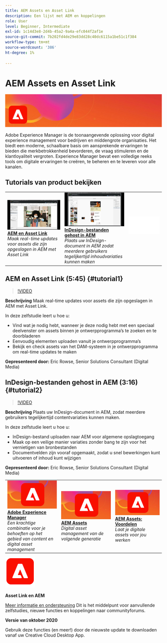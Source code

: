 ```yaml
---
title: AEM Assets en Asset Link
description: Een lijst met AEM en koppelingen
role: User
level: Beginner, Intermediate
exl-id: 1c14d3e8-2d4b-45a2-9a4a-efc044f2af1e
source-git-commit: 7b202fd4de29e83dd28c40dc6115a1be51c1f384
workflow-type: tm+mt
source-wordcount: '386'
ht-degree: 1%

---
```


# AEM Assets en Asset Link

![Hoofdafbeelding van zelfstudie](../assets/AEM.jpg)

Adobe Experience Manager is de toonaangevende oplossing voor digital experience management voor bedrijven en middengrote organisaties. Het biedt een moderne, schaalbare basis om aansprekende ervaringen te bieden die merkbetrokkenheid bevorderen, de vraag stimuleren en de klantloyaliteit vergroten. Experience Manager bevat een volledige reeks tools om digitale ervaringen te creëren, te beheren en te leveren voor alle kanalen.

## Tutorials van product bekijken

<table style="table-layout:fixed">
<tr>
 <td>
   <a href="aem.md#tutorial1">
      <img alt="AEM en Asset Link" src="../assets/aem_assetlink_rowse_thumbnail.jpg" />
   </a>
    <div>
   <a href="aem.md#tutorial1"><strong>AEM en Asset Link</strong></a>
    </div>
    <em>Maak real-time updates voor assets die zijn opgeslagen in AEM met Asset Link</em>
    <br>
  </td>
   <td>
   <a href="aem.md#tutorial2">
      <img alt="InDesign-bestanden gehost in AEM" src="../assets/InDesign-Files-Hosten-in-AEM.jpg" />
   </a>
    <div>
   <a href="aem.md#tutorial2"><strong>InDesign-bestanden gehost in AEM</strong></a>
    </div>
    <em>Plaats uw InDesign-document in AEM zodat meerdere gebruikers tegelijkertijd inhoudvariaties kunnen maken</em>
    <br>
  </td>
  <td>
    <img alt="Spacer" src="../assets/Whitespacer.png" />
    <div>
    <br>
  </td>
</tr>
</table>

## AEM en Asset Link (5:45) {#tutorial1}

>[!VIDEO](https://video.tv.adobe.com/v/326828?hidetitle=true)

**Beschrijving**
Maak real-time updates voor assets die zijn opgeslagen in AEM met Asset Link.

In deze zelfstudie leert u hoe u:
* Vind wat je nodig hebt, wanneer je deze nodig hebt met een speciaal deelvenster om assets binnen je ontwerpprogramma’s te zoeken en te doorbladeren
* Eenvoudig elementen uploaden vanuit je ontwerpprogramma’s
* Bekijk en check assets van het DAM-systeem in je ontwerpprogramma om real-time updates te maken

**Gepresenteerd door:**
Eric Rowse, Senior Solutions Consultant (Digital Media)

## InDesign-bestanden gehost in AEM (3:16) {#tutorial2}

>[!VIDEO](https://video.tv.adobe.com/v/326829?hidetitle=true)

**Beschrijving**
Plaats uw InDesign-document in AEM, zodat meerdere gebruikers tegelijkertijd contentvariaties kunnen maken.

In deze zelfstudie leert u hoe u:
* InDesign-bestand uploaden naar AEM voor algemene opslagtoegang
* Maak op een veilige manier variaties zonder bang te zijn voor het vernietigen van bronbestanden
* Documentvelden zijn vooraf opgemaakt, zodat u snel bewerkingen kunt uitvoeren of inhoud kunt wijzigen

**Gepresenteerd door:**
Eric Rowse, Senior Solutions Consultant (Digital Media)

<table style="table-layout:fixed">
<tr>
 <td>
   <a href="https://www.adobe.com/marketing/experience-manager.html">
      <img alt="Adobe Experience Manager" src="../assets/AEM_Thumbnail.jpg" />
   </a>
    <div>
   <a href="https://www.adobe.com/marketing/experience-manager.html"><strong>Adobe Experience Manager</strong></a>
    </div>
    <em>Een krachtige combinatie voor je behoeften op het gebied van content en digital asset management</em>
    <br>
  </td>
  <td>
   <a href="https://www.adobe.com/marketing/experience-manager-assets.html">
      <img alt="InDesign Server: Een partner zoeken" src="../assets/AEM_Thumbnail.jpg" />
   </a>
    <div>
   <a href="https://www.adobe.com/marketing/experience-manager-assets.html"><strong>AEM Assets</strong></a>
    </div>
    <em>Digital asset management van de volgende generatie</em>
    <br>
  </td>
  <td>
   <a href="https://www.adobe.com/marketing/experience-manager-assets/benefits.html">
      <img alt="InDesign Server: Een partner zoeken" src="../assets/AEM_Thumbnail.jpg" />
   </a>
    <div>
   <a href="https://www.adobe.com/marketing/experience-manager-assets/benefits.html"><strong>AEM Assets: Voordelen</strong></a>
    </div>
    <em>Laat je digitale assets voor jou werken</em>
    <br>
  </td>
</tr>
</table>

![AEM](../assets/aem_appicon_noshadow_96.png)

**Asset Link en AEM**

[Meer informatie en ondersteuning](https://helpx.adobe.com/support/experience-manager.html) Dit is het middelpunt voor aanvullende zelfstudies, nieuwe functies en koppelingen naar communityforums.

**Versie van oktober 2020**

Gebruik deze functies (en meer!) door de nieuwste update te downloaden vanaf uw Creative Cloud Desktop App.
